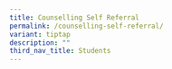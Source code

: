 ```yaml
---
title: Counselling Self Referral
permalink: /counselling-self-referral/
variant: tiptap
description: ""
third_nav_title: Students
---
```

<p></p>